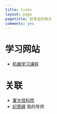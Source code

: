 ```yaml
---
title: links
layout: page
pagetitle: 经常去的地方
comments: yes
---
```


# 学习网站

- [机器学习课程][1]


# 关联

- [厦大信科院][2]
- [纪荣嵘][3] 我的导师


[1]: http://v.163.com/special/opencourse/machinelearning.html
[2]: http://information.xmu.edu.cn/portal/
[3]: http://imt.xmu.edu.cn/rrji-cn.html
